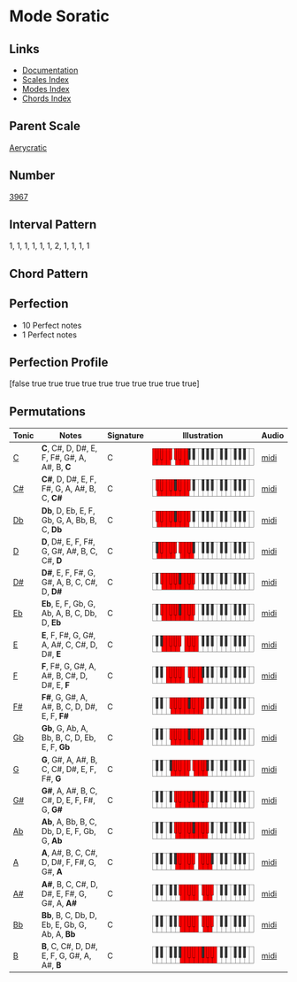 # Mode Soratic

## Links

- [Documentation](README.md)
- [Scales Index](Scales.md)
- [Modes Index](Modes.md)
- [Chords Index](Chords.md)

## Parent Scale

[Aerycratic](ScaleAerycratic.md)

## Number

[3967](https://ianring.com/musictheory/scales/3967)

## Interval Pattern

1, 1, 1, 1, 1, 1, 2, 1, 1, 1, 1

## Chord Pattern



## Perfection

- 10 Perfect notes
- 1 Perfect notes

## Perfection Profile

[false true true true true true true true true true true]

## Permutations

| Tonic | Notes | Signature | Illustration | Audio |
|-------|-------|-----------|--------------|-------|
| [C](ModeCNaturalSoratic.md) | **C**, C#, D, D#, E, F, F#, G#, A, A#, B, **C** | C | ![CNaturalSoratic](ModeCNaturalSoratic.png) | [midi](https://github.com/edipermadi/music/blob/main/docs/ModeCNaturalSoratic.mid?raw=true) |
| [C#](ModeCSharpSoratic.md) | **C#**, D, D#, E, F, F#, G, A, A#, B, C, **C#** | C | ![CSharpSoratic](ModeCSharpSoratic.png) | [midi](https://github.com/edipermadi/music/blob/main/docs/ModeCSharpSoratic.mid?raw=true) |
| [Db](ModeDFlatSoratic.md) | **Db**, D, Eb, E, F, Gb, G, A, Bb, B, C, **Db** | C | ![DFlatSoratic](ModeDFlatSoratic.png) | [midi](https://github.com/edipermadi/music/blob/main/docs/ModeDFlatSoratic.mid?raw=true) |
| [D](ModeDNaturalSoratic.md) | **D**, D#, E, F, F#, G, G#, A#, B, C, C#, **D** | C | ![DNaturalSoratic](ModeDNaturalSoratic.png) | [midi](https://github.com/edipermadi/music/blob/main/docs/ModeDNaturalSoratic.mid?raw=true) |
| [D#](ModeDSharpSoratic.md) | **D#**, E, F, F#, G, G#, A, B, C, C#, D, **D#** | C | ![DSharpSoratic](ModeDSharpSoratic.png) | [midi](https://github.com/edipermadi/music/blob/main/docs/ModeDSharpSoratic.mid?raw=true) |
| [Eb](ModeEFlatSoratic.md) | **Eb**, E, F, Gb, G, Ab, A, B, C, Db, D, **Eb** | C | ![EFlatSoratic](ModeEFlatSoratic.png) | [midi](https://github.com/edipermadi/music/blob/main/docs/ModeEFlatSoratic.mid?raw=true) |
| [E](ModeENaturalSoratic.md) | **E**, F, F#, G, G#, A, A#, C, C#, D, D#, **E** | C | ![ENaturalSoratic](ModeENaturalSoratic.png) | [midi](https://github.com/edipermadi/music/blob/main/docs/ModeENaturalSoratic.mid?raw=true) |
| [F](ModeFNaturalSoratic.md) | **F**, F#, G, G#, A, A#, B, C#, D, D#, E, **F** | C | ![FNaturalSoratic](ModeFNaturalSoratic.png) | [midi](https://github.com/edipermadi/music/blob/main/docs/ModeFNaturalSoratic.mid?raw=true) |
| [F#](ModeFSharpSoratic.md) | **F#**, G, G#, A, A#, B, C, D, D#, E, F, **F#** | C | ![FSharpSoratic](ModeFSharpSoratic.png) | [midi](https://github.com/edipermadi/music/blob/main/docs/ModeFSharpSoratic.mid?raw=true) |
| [Gb](ModeGFlatSoratic.md) | **Gb**, G, Ab, A, Bb, B, C, D, Eb, E, F, **Gb** | C | ![GFlatSoratic](ModeGFlatSoratic.png) | [midi](https://github.com/edipermadi/music/blob/main/docs/ModeGFlatSoratic.mid?raw=true) |
| [G](ModeGNaturalSoratic.md) | **G**, G#, A, A#, B, C, C#, D#, E, F, F#, **G** | C | ![GNaturalSoratic](ModeGNaturalSoratic.png) | [midi](https://github.com/edipermadi/music/blob/main/docs/ModeGNaturalSoratic.mid?raw=true) |
| [G#](ModeGSharpSoratic.md) | **G#**, A, A#, B, C, C#, D, E, F, F#, G, **G#** | C | ![GSharpSoratic](ModeGSharpSoratic.png) | [midi](https://github.com/edipermadi/music/blob/main/docs/ModeGSharpSoratic.mid?raw=true) |
| [Ab](ModeAFlatSoratic.md) | **Ab**, A, Bb, B, C, Db, D, E, F, Gb, G, **Ab** | C | ![AFlatSoratic](ModeAFlatSoratic.png) | [midi](https://github.com/edipermadi/music/blob/main/docs/ModeAFlatSoratic.mid?raw=true) |
| [A](ModeANaturalSoratic.md) | **A**, A#, B, C, C#, D, D#, F, F#, G, G#, **A** | C | ![ANaturalSoratic](ModeANaturalSoratic.png) | [midi](https://github.com/edipermadi/music/blob/main/docs/ModeANaturalSoratic.mid?raw=true) |
| [A#](ModeASharpSoratic.md) | **A#**, B, C, C#, D, D#, E, F#, G, G#, A, **A#** | C | ![ASharpSoratic](ModeASharpSoratic.png) | [midi](https://github.com/edipermadi/music/blob/main/docs/ModeASharpSoratic.mid?raw=true) |
| [Bb](ModeBFlatSoratic.md) | **Bb**, B, C, Db, D, Eb, E, Gb, G, Ab, A, **Bb** | C | ![BFlatSoratic](ModeBFlatSoratic.png) | [midi](https://github.com/edipermadi/music/blob/main/docs/ModeBFlatSoratic.mid?raw=true) |
| [B](ModeBNaturalSoratic.md) | **B**, C, C#, D, D#, E, F, G, G#, A, A#, **B** | C | ![BNaturalSoratic](ModeBNaturalSoratic.png) | [midi](https://github.com/edipermadi/music/blob/main/docs/ModeBNaturalSoratic.mid?raw=true) |
